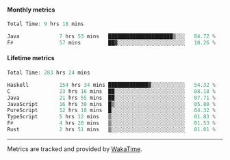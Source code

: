 #### Monthly metrics
<!--START_SECTION:wakamonthly-->

```asm
Total Time: 9 hrs 18 mins

Java             7 hrs 53 mins   █████████████████████▒░░░   84.72 %
F#               57 mins         ██▓░░░░░░░░░░░░░░░░░░░░░░   10.26 %
```

<!--END_SECTION:wakamonthly-->
#### Lifetime metrics
<!--START_SECTION:wakalifetime-->

```asm
Total Time: 283 hrs 24 mins

Haskell          154 hrs 34 mins █████████████▓░░░░░░░░░░░   54.32 %
C                23 hrs 16 mins  ██░░░░░░░░░░░░░░░░░░░░░░░   08.18 %
Java             21 hrs 55 mins  ██░░░░░░░░░░░░░░░░░░░░░░░   07.71 %
JavaScript       16 hrs 30 mins  █▒░░░░░░░░░░░░░░░░░░░░░░░   05.80 %
PureScript       12 hrs 18 mins  █░░░░░░░░░░░░░░░░░░░░░░░░   04.32 %
TypeScript       5 hrs 12 mins   ▒░░░░░░░░░░░░░░░░░░░░░░░░   01.83 %
F#               4 hrs 20 mins   ▒░░░░░░░░░░░░░░░░░░░░░░░░   01.53 %
Rust             2 hrs 51 mins   ▒░░░░░░░░░░░░░░░░░░░░░░░░   01.01 %
```

<!--END_SECTION:wakalifetime-->

---

Metrics are tracked and provided by [WakaTime](https://github.com/athul/waka-readme).
